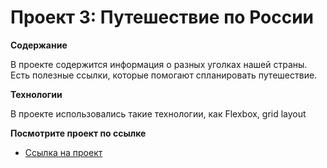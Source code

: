 # Проект 3: Путешествие по России


**Содержание**

В проекте содержится информация о разных уголках нашей страны. Есть полезные ссылки, которые помогают спланировать путешествие.


**Технологии**

В проекте использовались такие технологии, как Flexbox, grid layout

**Посмотрите проект по ссылке**

* [Ссылка на проект](https://dmpavlova.github.io/russian-travel/index.html)